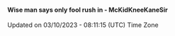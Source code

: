#### Wise man says only fool rush in - McKidKneeKaneSir
Updated on 03/10/2023 - 08:11:15 (UTC) Time Zone
